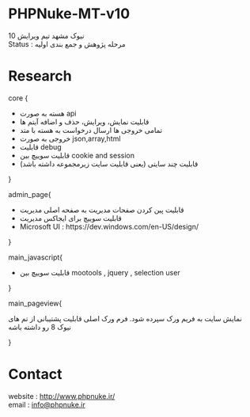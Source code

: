 # PHPNuke-MT-v10
نیوک مشهد تیم ویرایش 10<br>
Status : مرحله پژوهش و جمع بندی اولیه

# Research
core {
<ul>
<li>هسته به صورت api</li>
<li>قابلیت نمایش، ویرایش، حذف و اضافه آیتم ها</li>
<li>تمامی خروجی ها ارسال درخواست به هسته با متد</li>
<li>خروجی به صورت json,array,html</li>
<li>قابلیت debug</li>
<li>قابلیت سوییچ بین cookie and session</li>
<li>قابلیت چند سایتی (یعنی قابلیت سایت زیرمجموعه داشته باشد)</li>
</ul>
}

admin_page{
<ul>
<li>قابلیت پین کردن صفحات مدیریت به صفحه اصلی مدیریت</li>
<li>قابلیت سوییچ برای ایجاکس مدیریت</li>
<li>Microsoft UI : https://dev.windows.com/en-US/design/</li>
</ul>
}

main_javascript{
<ul>
<li>قابلیت سوییچ بین mootools , jquery , selection user</li>
</ul>
}

main_pageview{
<p>نمایش سایت به فریم ورک سپرده شود. فرم ورک اصلی قابلیت پشتیبانی از تم های نیوک 8 رو داشته باشه</p>
}

# Contact
website : http://www.phpnuke.ir/<br>
email : info@phpnuke.ir
